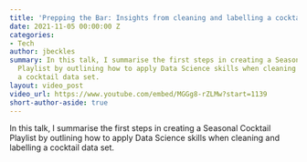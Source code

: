 ```yaml
---
title: 'Prepping the Bar: Insights from cleaning and labelling a cocktail dataset'
date: 2021-11-05 00:00:00 Z
categories:
- Tech
author: jbeckles
summary: In this talk, I summarise the first steps in creating a Seasonal Cocktail
  Playlist by outlining how to apply Data Science skills when cleaning and labelling
  a cocktail data set.
layout: video_post
video_url: https://www.youtube.com/embed/MGGg8-rZLMw?start=1139
short-author-aside: true
---
```


In this talk, I summarise the first steps in creating a Seasonal Cocktail Playlist by outlining how to apply Data Science skills when cleaning and labelling a cocktail data set.

